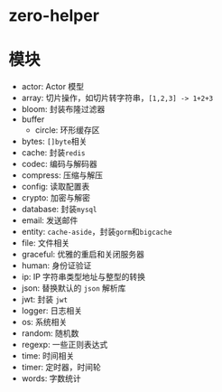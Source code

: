 # zero-helper

# 模块

- actor: Actor 模型
- array: 切片操作，如切片转字符串，`[1,2,3] -> 1+2+3`
- bloom: 封装布隆过滤器
- buffer
  - circle: 环形缓存区
- bytes: `[]byte`相关
- cache: 封装`redis`
- codec: 编码与解码器
- compress: 压缩与解压
- config: 读取配置表
- crypto: 加密与解密
- database: 封装`mysql`
- email: 发送邮件
- entity: `cache-aside`，封装`gorm`和`bigcache`
- file: 文件相关
- graceful: 优雅的重启和关闭服务器
- human: 身份证验证
- ip: IP 字符串类型地址与整型的转换
- json: 替换默认的 `json` 解析库
- jwt: 封装 `jwt`
- logger: 日志相关
- os: 系统相关
- random: 随机数
- regexp: 一些正则表达式
- time: 时间相关
- timer: 定时器，时间轮
- words: 字数统计
